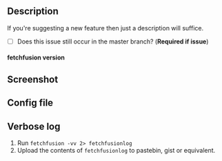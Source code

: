 ## Description

If you're suggesting a new feature then just a description will suffice.

- [ ] Does this issue still occur in the master branch? (**Required if issue**)


#### fetchfusion version

## Screenshot

## Config file

## Verbose log

1. Run `fetchfusion -vv 2> fetchfusionlog`
2. Upload the contents of `fetchfusionlog` to pastebin, gist or equivalent.



